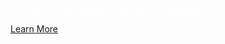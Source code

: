 <p style="color: white !important; font-family: Arial, Helvetica, sans-serif !important; margin: 0 0 10px 0; padding: 0 !important; font-weight:500 !important; font-style: normal !important;" class="headline-text">IS YOUR AS/400 READY FOR DIGITAL BUSINESS?</p>

<div class="headline-button" markdown="1">
<a href="https://tekmonks.com/products/api-400">Learn More</a>
</div>